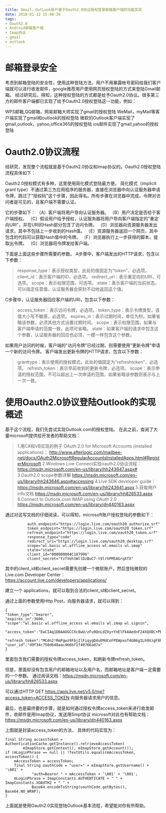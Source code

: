 ```yaml
---
title: Gmail，OutLook账户基于Oauth2.0协议授权登录邮箱客户端的功能实现
date: 2018-01-12 15:40:38
tags: 
- Oauth2.0
- Android邮箱客户端
- Imap协议
- gmail
- outlook
---
```


# 邮箱登录安全

考虑到邮箱登陆的安全性，使用这种登陆方法，用户不用暴露帐号密码给我们客户端就可以进行收发邮件，google推荐用户使用网页授权登陆的方式来登陆Gmail邮箱。
经过研究后，得知，这种授权登陆的方式都是给予Oauth2.0协议。很多第三方的邮件客户端都已实现了给予Oauth2.0授权登陆这一功能，例如：

WPS邮箱,QQ邮箱，网易邮箱大师实现了gmail的授权登陆
WeMail，myMail等客户端实现了gmail和outlook的授权登陆
微软的Outlook客户端实现了gmail,outlook，yahoo,office365的授权登陆
ios邮件实现了gmail,yahoo的授权登陆


# Oauth2.0协议流程

经研究，发现整个流程就是基于Oauth2.0协议和Imap协议的。Oauth2.0授权登陆流程具体如下：

Oauth2.0授权模式有多种，这里使用简化模式登陆最方便。
简化模式（implicit grant type）不通过第三方应用程序的服务器，直接在浏览器中向认证服务器申请令牌，跳过了"授权码"这个步骤，因此得名。所有步骤在浏览器中完成，令牌对访问者是可见的，且客户端不需要认证。
<!-- more -->

它的步骤如下：
（A）客户端将用户导向认证服务器。
（B）用户决定是否给于客户端授权。
（C）假设用户给予授权，认证服务器将用户导向客户端指定的"重定向URI"，并在URI的Hash部分包含了访问令牌。
（D）浏览器向资源服务器发出请求，其中不包括上一步收到的Hash值。
（E）资源服务器返回一个网页，其中包含的代码可以获取Hash值中的令牌。
（F）浏览器执行上一步获得的脚本，提取出令牌。
（G）浏览器将令牌发给客户端。

下面是上面这些步骤所需要的参数。
A步骤中，客户端发出的HTTP请求，包含以下参数：

> response_type：表示授权类型，此处的值固定为"token"，必选项。
client_id：表示客户端的ID，必选项。
redirect_uri：表示重定向的URI，可选项。
scope：表示权限范围，可选项。
state：表示客户端的当前状态，可以指定任意值，认证服务器会原封不动地返回这个值。

C步骤中，认证服务器回应客户端的URI，包含以下参数：

> access_token：表示访问令牌，必选项。
token_type：表示令牌类型，该值大小写不敏感，必选项。
expires_in：表示过期时间，单位为秒。如果省略该参数，必须其他方式设置过期时间。
scope：表示权限范围，如果与客户端申请的范围一致，此项可省略。
state：如果客户端的请求中包含这个参数，认证服务器的回应也必须，一模一样包含这个参数。

如果用户访问的时候，客户端的"访问令牌"已经过期，则需要使用"更新令牌"申请一个新的访问令牌。
客户端发出更新令牌的HTTP请求，包含以下参数：

>granttype：表示使用的授权模式，此处的值固定为"refreshtoken"，必选项。
refresh_token：表示早前收到的更新令牌，必选项。
scope：表示申请的授权范围，不可以超出上一次申请的范围，如果省略该参数则表示与上一次一致。

# 使用Oauth2.0协议登陆Outlook的实现概述

基于这个流程，我们先尝试实现Outlook.com的授权登陆。
在此之前，查阅了大量microsoft提供给开发者的帮助文档：

> 1.用C#和VB实现的例子 OAuth 2.0 for Microsoft Accounts (installed applications)：
http://www.afterlogic.com/mailbee-net/docs/OAuth2MicrosoftRegularAccountsInstalledApps.html#RegisterMicrosoft
2.Windows Live Connect实现oauth2.0协议流程：
https://msdn.microsoft.com/en-us/library/hh243647.aspx#
3.Oauth2.0 scope参数详解
https://msdn.microsoft.com/en-us/library/hh243646.aspx#accessing
4.Live SDK developer guide：
https://msdn.microsoft.com/en-us/library/hh243641.aspx
5.获取用户info文档
https://msdn.microsoft.com/en-us/library/hh826533.aspx
6.Connect to Outlook.com IMAP using OAuth 2.0
https://msdn.microsoft.com/en-us/library/dn440163.aspx

通过对这写文档的仔细阅读，可以得知，microsoft账户授权登陆的参数如下：
```
          auth_endpoint="https://login.live.com/oauth20_authorize.srf"
          token_endpoint="https://login.live.com/oauth20_token.srf"
          refresh_endpoint="https://login.live.com/oauth20_token.srf"
          response_type="code"
          redirect_uri="https://login.live.com/oauth20_desktop.srf"
          scope="wl.basic wl.offline_access wl.emails wl.imap"
          state="state"
          client_id="000000004C187996"
          client_secret="YzfVeh1WllDzBuC7-t9lrhPM5AGrqXfX"
```
其中的client_id和client_secret需要先创建一个微软账户，然后登陆微软的Live.com Developer Center：https://account.live.com/developers/applications/


建立一个 applications，就可以取到合法的client_id和client_secret。

通过上面的参数使用Http Post，向服务器请求，就可以得到：
```
{
"token_type":"bearer",
"expires_in":3600,
"scope":"wl.basic wl.offline_access wl.emails wl.imap wl.signin",

"access_token":"EwCIAq1DBAAUGCCXc8wU/zFu9QnLdZXy+YnElFkAAednF24XQXBC+PBhDpfx2c7Z5/XKYAbNlItHSvK/CAuEhAew1YXyMGKUGHoe3g+mqEHQJO+eQqt/RFNnr7XY0362G/2FoSbClPl1s4YPs+oBF8vPlWlKl+5ORydw6i7AmzyxSO7Dz/IXlbtRoHYERgZayEYyJBNRd+7thcKivCtyHrpQI25Ue/jY+KIJEVMRzj35Ujjc3IbbSXkG8AEztyKmI/vDMHU2rRqYffmbZG3w7eGP1a4kB",

"refresh_token":"MCdn2!RmPgwz9FbjIlFiqygD4uEMdCoFPEWpxoT4GB6gILh9VzgF8hM2FMNyjrnHsjGR0LlH0LaS0BT4LowsI7Q$",
"user_id":"d9f34c758d648aac466bf1f40766ad7a"
}
```

里面包含我们需要的授权令牌access_token，和刷新令牌refresh_token。

但是，里面却没有包含用户的邮箱地址以及用户名，而邮箱地址是客户端一定需要的一个参数。
通过阅读文档：https://msdn.microsoft.com/en-us/library/hh826533.aspx


可以通过HTTP GET https://apis.live.net/v5.0/me?access_token=ACCESS_TOKEN
向服务器请求用户的信息。


最后，也是最终要的步骤，就是如何通过授权令牌access_token来进行收发邮件，收邮件是用Imap协议，发送用Smpt协议
microsoft对此也有帮助文档：https://msdn.microsoft.com/en-us/library/dn440163.aspx



上图就是封装access_token的方法，
具体的代码实现为：
```
final String accessToken = AuthenticationCache.getInstance().retrieveAccessToken(
        mImapStore.getContext(), mImapStore.getAccount());
if (mLoginPhrase == null || !TextUtils.equals(mAccessToken, accessToken)) {
    mAccessToken = accessToken;
    final String oauthCode = "user=" + mImapStore.getUsername() + '\001' +
            "auth=Bearer " + mAccessToken + '\001' + '\001';
    mLoginPhrase = ImapConstants.AUTHENTICATE + " " + ImapConstants.XOAUTH2 + " " +
            Base64.encodeToString(oauthCode.getBytes(), Base64.NO_WRAP);
}
```
上面就是使用Oauth2.0实现登陆Outlook基本流程，希望能对你有所帮助。